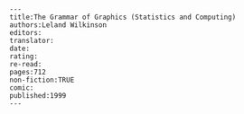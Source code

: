 
    ---
    title:The Grammar of Graphics (Statistics and Computing)
    authors:Leland Wilkinson
    editors:
    translator:
    date:
    rating:
    re-read:
    pages:712
    non-fiction:TRUE
    comic:
    published:1999
    ---

    